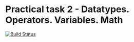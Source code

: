 # Practical task 2 - Datatypes. Operators. Variables. Math

[![Build Status](https://travis-ci.com/itmo-java-basics-2020/task-2-datatypes-and-operators-Sadji0.svg?branch=master)](https://travis-ci.com/itmo-java-basics-2020/task-2-datatypes-and-operators-Sadji0)
